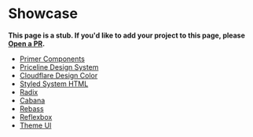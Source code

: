 # Showcase

**This page is a stub. If you'd like to add your project to this page, please [Open a PR][].**

[open a pr]: https://github.com/styled-system/styled-system/blob/master/docs/showcase.md

- [Primer Components](https://primer.style/components)
- [Priceline Design System](https://pricelinelabs.github.io/design-system/)
- [Cloudflare Design Color](https://cloudflare.design/color/)
- [Styled System HTML](https://johnpolacek.github.io/styled-system-html/)
- [Radix](https://radix.modulz.app/docs/getting-started/)
- [Cabana](https://lucastobrazil.github.io/cabana-react-docs-gh/)
- [Rebass](https://rebassjs.org)
- [Reflexbox](https://rebassjs.org/reflexbox)
- [Theme UI](https://theme-ui.com)
